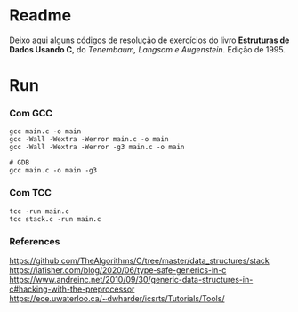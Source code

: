 
# Readme

Deixo aqui alguns códigos de resolução de exercícios do livro **Estruturas de Dados Usando C**, do *Tenembaum, Langsam e Augenstein*. Edição de 1995. 




# Run

### Com GCC

```shell
gcc main.c -o main
gcc -Wall -Wextra -Werror main.c -o main
gcc -Wall -Wextra -Werror -g3 main.c -o main

# GDB 
gcc main.c -o main -g3
```

### Com TCC
```shell
tcc -run main.c
tcc stack.c -run main.c
```

### References

https://github.com/TheAlgorithms/C/tree/master/data_structures/stack
https://iafisher.com/blog/2020/06/type-safe-generics-in-c
https://www.andreinc.net/2010/09/30/generic-data-structures-in-c#hacking-with-the-preprocessor
https://ece.uwaterloo.ca/~dwharder/icsrts/Tutorials/Tools/